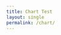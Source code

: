 ```yaml
---
title: Chart Test
layout: single
permalink: /chart/
---
```


<html>
  <head>
    <script type="text/javascript" src="https://www.gstatic.com/charts/loader.js"></script>

<script type="text/javascript">
  google.charts.load("current", {packages:["timeline"]});
  google.charts.setOnLoadCallback(drawChart);
  function drawChart() {

    var container = document.getElementById('example3.1');
    var chart = new google.visualization.Timeline(container);
    var dataTable = new google.visualization.DataTable();
    var today = new Date();
    dataTable.addColumn({ type: 'string', id: 'Position' });
    dataTable.addColumn({ type: 'string', id: 'Name' });
    dataTable.addColumn({ type: 'date', id: 'Start' });
    dataTable.addColumn({ type: 'date', id: 'End' });
    dataTable.addRows([
      [ 'CPU', 'George Washington', new Date(1789, 3, 30), new Date(1797, 2, 4) ],
      [ 'CPU', 'John Adams', new Date(1797, 2, 4), new Date(1801, 2, 4) ],
      [ 'CPU', 'Thomas Jefferson', new Date(1801, 2, 4), today.getDate()],
     ]);

    chart.draw(dataTable);
  }
</script>


  </head>
  <body>
    <div id="example3.1" style="height: 200px;"></div>
  </body>
</html>